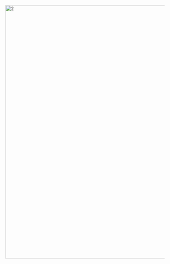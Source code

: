 <img src="https://github.com/2alf/2alf/assets/113948114/4aafa0c5-cdd4-4cc7-a9bd-4a2e90b9095c" alt="2" style="width:800px;"/>
